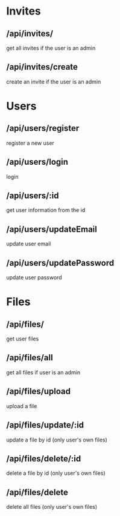 # Invites

## /api/invites/
get all invites if the user is an admin

## /api/invites/create
create an invite if the user is an admin

# Users

## /api/users/register
register a new user

## /api/users/login
login

## /api/users/:id
get user information from the id

## /api/users/updateEmail
update user email

## /api/users/updatePassword
update user password

# Files

## /api/files/
get user files

## /api/files/all
get all files if user is an admin

## /api/files/upload
upload a file

## /api/files/update/:id
update a file by id (only user's own files)

## /api/files/delete/:id
delete a file by id (only user's own files)

## /api/files/delete
delete all files (only user's own files)